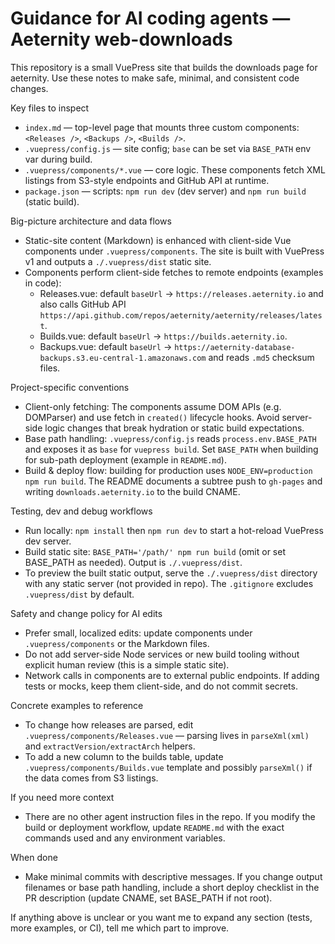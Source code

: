 <!--
Short, focused instructions for AI coding agents working on the `aeternity/web-downloads` repo.
Keep this file ~20-50 lines. Only include patterns discoverable in the repo.
-->

# Guidance for AI coding agents — Aeternity web-downloads

This repository is a small VuePress site that builds the downloads page for aeternity. Use these notes to make safe, minimal, and consistent code changes.

Key files to inspect
- `index.md` — top-level page that mounts three custom components: `<Releases />`, `<Backups />`, `<Builds />`.
- `.vuepress/config.js` — site config; `base` can be set via `BASE_PATH` env var during build.
- `.vuepress/components/*.vue` — core logic. These components fetch XML listings from S3-style endpoints and GitHub API at runtime.
- `package.json` — scripts: `npm run dev` (dev server) and `npm run build` (static build).

Big-picture architecture and data flows
- Static-site content (Markdown) is enhanced with client-side Vue components under `.vuepress/components`. The site is built with VuePress v1 and outputs a `./.vuepress/dist` static site.
- Components perform client-side fetches to remote endpoints (examples in code):
  - Releases.vue: default `baseUrl` -> `https://releases.aeternity.io` and also calls GitHub API `https://api.github.com/repos/aeternity/aeternity/releases/latest`.
  - Builds.vue: default `baseUrl` -> `https://builds.aeternity.io`.
  - Backups.vue: default `baseUrl` -> `https://aeternity-database-backups.s3.eu-central-1.amazonaws.com` and reads `.md5` checksum files.

Project-specific conventions
- Client-only fetching: The components assume DOM APIs (e.g. DOMParser) and use fetch in `created()` lifecycle hooks. Avoid server-side logic changes that break hydration or static build expectations.
- Base path handling: `.vuepress/config.js` reads `process.env.BASE_PATH` and exposes it as `base` for `vuepress build`. Set `BASE_PATH` when building for sub-path deployment (example in `README.md`).
- Build & deploy flow: building for production uses `NODE_ENV=production npm run build`. The README documents a subtree push to `gh-pages` and writing `downloads.aeternity.io` to the build CNAME.

Testing, dev and debug workflows
- Run locally: `npm install` then `npm run dev` to start a hot-reload VuePress dev server.
- Build static site: `BASE_PATH='/path/' npm run build` (omit or set BASE_PATH as needed). Output is `./.vuepress/dist`.
- To preview the built static output, serve the `./.vuepress/dist` directory with any static server (not provided in repo). The `.gitignore` excludes `.vuepress/dist` by default.

Safety and change policy for AI edits
- Prefer small, localized edits: update components under `.vuepress/components` or the Markdown files.
- Do not add server-side Node services or new build tooling without explicit human review (this is a simple static site).
- Network calls in components are to external public endpoints. If adding tests or mocks, keep them client-side, and do not commit secrets.

Concrete examples to reference
- To change how releases are parsed, edit `.vuepress/components/Releases.vue` — parsing lives in `parseXml(xml)` and `extractVersion/extractArch` helpers.
- To add a new column to the builds table, update `.vuepress/components/Builds.vue` template and possibly `parseXml()` if the data comes from S3 listings.

If you need more context
- There are no other agent instruction files in the repo. If you modify the build or deployment workflow, update `README.md` with the exact commands used and any environment variables.

When done
- Make minimal commits with descriptive messages. If you change output filenames or base path handling, include a short deploy checklist in the PR description (update CNAME, set BASE_PATH if not root).

If anything above is unclear or you want me to expand any section (tests, more examples, or CI), tell me which part to improve.
